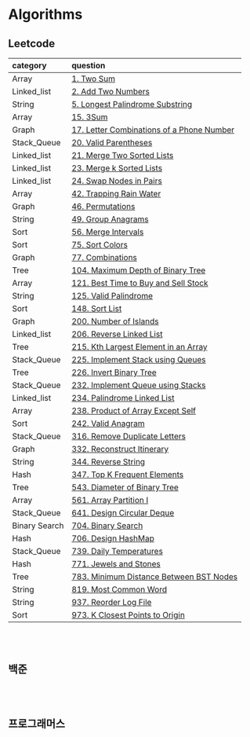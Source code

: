 # Algorithms

## Leetcode

| category | question |
|:-|:-|
| Array | [1. Two Sum](https://github.com/AIFFEL-SSAC-CodingMaster3/eunji/blob/main/Array/leetcode_01_Two_Sum.py) |
| Linked_list | [2. Add Two Numbers](https://github.com/AIFFEL-SSAC-CodingMaster3/eunji/blob/main/Linked_list/leetcode_02_Add_Two_Numbers.py) |
| String | [5. Longest Palindrome Substring](https://github.com/AIFFEL-SSAC-CodingMaster3/eunji/blob/main/String/leetcode_05_Longest_Palindrome_Substring.py) |
| Array | [15. 3Sum](https://github.com/AIFFEL-SSAC-CodingMaster3/eunji/blob/main/Array/leetcode_15_3Sum.py) |
| Graph | [17. Letter Combinations of a Phone Number](https://github.com/AIFFEL-SSAC-CodingMaster3/eunji/blob/main/Graph/leetcode_17_Letter_Combinations_of_a_Phone_Number.py) |
| Stack_Queue | [20. Valid Parentheses](https://github.com/AIFFEL-SSAC-CodingMaster3/eunji/blob/main/Stack_Queue/leetcode_20_Valid_Parentheses.py) |
| Linked_list | [21. Merge Two Sorted Lists](https://github.com/AIFFEL-SSAC-CodingMaster3/eunji/blob/main/Linked_list/leetcode_21_Merge_Two_Sorted_Lists.py) |
| Linked_list | [23. Merge k Sorted Lists](https://github.com/AIFFEL-SSAC-CodingMaster3/eunji/blob/main/Linked_list/leetcode_23_Merge_k_Sorted_Lists.py) |
| Linked_list | [24. Swap Nodes in Pairs](https://github.com/AIFFEL-SSAC-CodingMaster3/eunji/blob/main/Linked_list/leetcode_24_Swap_Nodes_in_Pairs.py) |
| Array | [42. Trapping Rain Water](https://github.com/AIFFEL-SSAC-CodingMaster3/eunji/blob/main/Array/leetcode_42_Trapping_Rain_Water.py) |
| Graph | [46. Permutations](https://github.com/AIFFEL-SSAC-CodingMaster3/eunji/blob/main/Graph/leetcode_46_Permutations.py) |
| String | [49. Group Anagrams](https://github.com/AIFFEL-SSAC-CodingMaster3/eunji/blob/main/String/leetcode_49_Group_Anagrams.py) |
| Sort | [56. Merge Intervals](https://github.com/AIFFEL-SSAC-CodingMaster3/eunji/blob/main/Sort/leetcode_56_Merge_Intervals.py) |
| Sort | [75. Sort Colors](https://github.com/AIFFEL-SSAC-CodingMaster3/eunji/blob/main/Sort/leetcode_75_Sort_Colors.py) |
| Graph | [77. Combinations](https://github.com/AIFFEL-SSAC-CodingMaster3/eunji/blob/main/Graph/leetcode_77_Combinations.py) |
| Tree | [104. Maximum Depth of Binary Tree](https://github.com/AIFFEL-SSAC-CodingMaster3/eunji/blob/main/Tree/leetcode_104_Maximum_Depth_of_Binary_Tree.py) |
| Array | [121. Best Time to Buy and Sell Stock](https://github.com/AIFFEL-SSAC-CodingMaster3/eunji/blob/main/Array/leetcode_121_Best_Time_to_Buy_and_Sell_Stock.py) |
| String | [125. Valid Palindrome](https://github.com/AIFFEL-SSAC-CodingMaster3/eunji/blob/main/String/leetcode_125_Valid_Palindrome.py) |
| Sort | [148. Sort List](https://github.com/AIFFEL-SSAC-CodingMaster3/eunji/blob/main/Sort/leetcode_148_Sort_List.py) |
| Graph | [200. Number of Islands](https://github.com/AIFFEL-SSAC-CodingMaster3/eunji/blob/main/Graph/leetcode_200_Number_of_Islands.py) |
| Linked_list | [206. Reverse Linked List](https://github.com/AIFFEL-SSAC-CodingMaster3/eunji/blob/main/Linked_list/leetcode_206_Reverse_Linked_List.py) |
| Tree | [215. Kth Largest Element in an Array](https://github.com/AIFFEL-SSAC-CodingMaster3/eunji/blob/main/Tree/leetcode_215_Kth_Largest_Element_in_an_Array.py) |
| Stack_Queue | [225. Implement Stack using Queues](https://github.com/AIFFEL-SSAC-CodingMaster3/eunji/blob/main/Stack_Queue/leetcode_225_Implement_Stack_using_Queues.py) |
| Tree | [226. Invert Binary Tree](https://github.com/AIFFEL-SSAC-CodingMaster3/eunji/blob/main/Tree/leetcode_226_Invert_Binary_Tree.py) |
| Stack_Queue | [232. Implement Queue using Stacks](https://github.com/AIFFEL-SSAC-CodingMaster3/eunji/blob/main/Stack_Queue/leetcode_232_Implement_Queue_using_Stacks.py) |
| Linked_list | [234. Palindrome Linked List](https://github.com/AIFFEL-SSAC-CodingMaster3/eunji/blob/main/Linked_list/leetcode_234_Palindrome_Linked_List.py) |
| Array | [238. Product of Array Except Self](https://github.com/AIFFEL-SSAC-CodingMaster3/eunji/blob/main/Array/leetcode_238_Product_of_Array_Except_Self.py) |
| Sort | [242. Valid Anagram](https://github.com/AIFFEL-SSAC-CodingMaster3/eunji/blob/main/Sort/leetcode_242_Valid_Anagram.py) |
| Stack_Queue | [316. Remove Duplicate Letters](https://github.com/AIFFEL-SSAC-CodingMaster3/eunji/blob/main/Stack_Queue/leetcode_316_Remove_Duplicate_Letters.py) |
| Graph | [332. Reconstruct Itinerary](https://github.com/AIFFEL-SSAC-CodingMaster3/eunji/blob/main/Graph/leetcode_332_Reconstruct_Itinerary.py) |
| String | [344. Reverse String](https://github.com/AIFFEL-SSAC-CodingMaster3/eunji/blob/main/String/leetcode_344_Reverse_String.py) |
| Hash | [347. Top K Frequent Elements](https://github.com/AIFFEL-SSAC-CodingMaster3/eunji/blob/main/Hash/leetcode_347_Top_K_Frequent_Elements.py) |
| Tree | [543. Diameter of Binary Tree](https://github.com/AIFFEL-SSAC-CodingMaster3/eunji/blob/main/Tree/leetcode_543_Diameter_of_Binary_Tree.py) |
| Array | [561. Array Partition I](https://github.com/AIFFEL-SSAC-CodingMaster3/eunji/blob/main/Array/leetcode_561_Array_Partition_I.py) |
| Stack_Queue | [641. Design Circular Deque](https://github.com/AIFFEL-SSAC-CodingMaster3/eunji/blob/main/Stack_Queue/leetcode_641_Design_Circular_Deque.py) |
| Binary Search| [704. Binary Search](https://github.com/AIFFEL-SSAC-CodingMaster3/eunji/blob/main/etc/leetcode_704_Binary_Search.py) |
| Hash | [706. Design HashMap](https://github.com/AIFFEL-SSAC-CodingMaster3/eunji/blob/main/Hash/leetcode_706_Design_HashMap.py) |
| Stack_Queue | [739. Daily Temperatures](https://github.com/AIFFEL-SSAC-CodingMaster3/eunji/blob/main/Stack_Queue/leetcode_739_Daily_Temperatures.py) |
| Hash | [771. Jewels and Stones](https://github.com/AIFFEL-SSAC-CodingMaster3/eunji/blob/main/Hash/leetcode_771_Jewels_and_Stones.py) |
| Tree | [783. Minimum Distance Between BST Nodes](https://github.com/AIFFEL-SSAC-CodingMaster3/eunji/blob/main/Tree/leetcode_783_Minimum_Distance_Between_BST_Nodes.py) |
| String | [819. Most Common Word](https://github.com/AIFFEL-SSAC-CodingMaster3/eunji/blob/main/String/leetcode_819_Most_Common_Word.py) |
| String | [937. Reorder Log File](https://github.com/AIFFEL-SSAC-CodingMaster3/eunji/blob/main/String/leetcode_937_Reorder_Log_File.py) |
| Sort | [973. K Closest Points to Origin](https://github.com/AIFFEL-SSAC-CodingMaster3/eunji/blob/main/Sort/leetcode_973_K_Closest_Points_to_Origin.py) |



<br><br>

## 백준

<br><br>

## 프로그래머스
